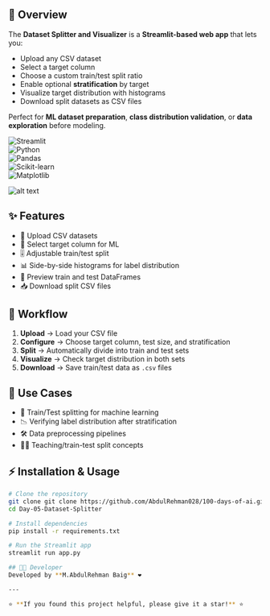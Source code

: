 ## 🚀 Overview  
The **Dataset Splitter and Visualizer** is a **Streamlit-based web app** that lets you:  
- Upload any CSV dataset  
- Select a target column  
- Choose a custom train/test split ratio  
- Enable optional **stratification** by target  
- Visualize target distribution with histograms  
- Download split datasets as CSV files  

Perfect for **ML dataset preparation**, **class distribution validation**, or **data exploration** before modeling.

![Streamlit](https://img.shields.io/badge/Framework-Streamlit-red?logo=streamlit)  
![Python](https://img.shields.io/badge/Language-Python-blue?logo=python)  
![Pandas](https://img.shields.io/badge/Library-Pandas-yellowgreen)  
![Scikit-learn](https://img.shields.io/badge/Library-Scikit--learn-orange)  
![Matplotlib](https://img.shields.io/badge/Library-Matplotlib-lightgrey)

![alt text](<data set splitter.png>)


## ✨ Features  
- 📁 Upload CSV datasets  
- 🎯 Select target column for ML  
- 🎚️ Adjustable train/test split  
- 📊 Side-by-side histograms for label distribution  
- 🧾 Preview train and test DataFrames  
- 📥 Download split CSV files  


 


## 📂 Workflow  
1. **Upload** → Load your CSV file  
2. **Configure** → Choose target column, test size, and stratification  
3. **Split** → Automatically divide into train and test sets  
4. **Visualize** → Check target distribution in both sets  
5. **Download** → Save train/test data as `.csv` files  


## 🎯 Use Cases  
- 🧠 Train/Test splitting for machine learning  
- 📉 Verifying label distribution after stratification  
- 🛠️ Data preprocessing pipelines  
- 👩‍🏫 Teaching/train-test split concepts  


## ⚡ Installation & Usage

```bash
# Clone the repository
git clone git clone https://github.com/AbdulRehman028/100-days-of-ai.git
cd Day-05-Dataset-Splitter

# Install dependencies
pip install -r requirements.txt

# Run the Streamlit app
streamlit run app.py

## 👨‍💻 Developer
Developed by **M.AbdulRehman Baig** ❤️

---

⭐ **If you found this project helpful, please give it a star!** ⭐